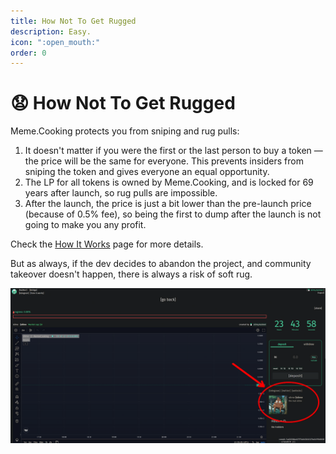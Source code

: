 ```yaml
---
title: How Not To Get Rugged
description: Easy.
icon: ":open_mouth:"
order: 0
---
```


# 😧 How Not To Get Rugged

Meme.Cooking protects you from sniping and rug pulls:

1. It doesn't matter if you were the first or the last person to buy a token — the price will be the same for everyone. This prevents insiders from sniping the token and gives everyone an equal opportunity.
2. The LP for all tokens is owned by Meme.Cooking, and is locked for 69 years after launch, so rug pulls are impossible.
3. After the launch, the price is just a bit lower than the pre-launch price (because of 0.5% fee), so being the first to dump after the launch is not going to make you any profit.

Check the [How It Works](/for-buyers/how-it-works) page for more details.

But as always, if the dev decides to abandon the project, and community takeover doesn't happen, there is always a risk of soft rug.

![Socials are on the right](/assets/socials.webp)
